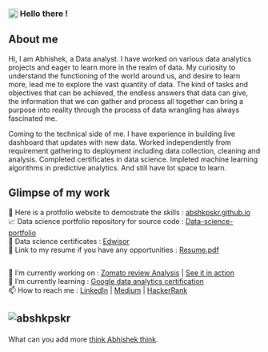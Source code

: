 ### <img alt="handwavegif" src="https://user-images.githubusercontent.com/39513876/112366216-8cfe7400-8cfe-11eb-8116-7d3dbae20e97.gif" width="20" align="left"/> Hello there !

## About me
Hi, I am Abhishek, a Data analyst. I have worked on various data analytics projects and eager to learn more in the realm of data. My curiosity to understand the functioning of the world around us, and desire to learn more, lead me to explore the vast quantity of data. The kind of tasks and objectives that can be achieved, the endless answers that data can give, the information that we can gather and process all together can bring a purpose into reality through the process of data wrangling has always fascinated me.

Coming to the technical side of me. I have experience in building live dashboard that updates with new data. Worked independently from requirement gathering to deployment including data collection, cleaning and analysis. Completed certificates in data science. Impleted machine learning algorithms in predictive analytics. And still have lot space to learn.

## Glimpse of my work
:closed_book: Here is a protfolio website to demostrate the skills :  [abshkpskr.github.io](abshkpskr.github.io) </br>
:chart_with_upwards_trend: Data science portfolio repository for source code : [Data-science-portfolio](https://github.com/AbshkPskr/Data-science-portfolio) </br>
:scroll: Data science certificates : [Edwisor](https://github.com/AbshkPskr/abshkpskr.github.io/blob/master/Certificates/Edwisor.pdf) </br>
:page_facing_up: Link to my resume if you have any opportunities : [Resume.pdf](https://github.com/AbshkPskr/abshkpskr.github.io/blob/master/resume/resume.pdf)

## 
🔭 I’m currently working on : [Zomato review Analysis](https://github.com/AbshkPskr/Zomato-Reviews-Analysis) | [See it in action](http://abshkpskr211.pythonanywhere.com/) </br>
🌱 I’m currently learning : [Google data analytics certification](https://www.coursera.org/professional-certificates/google-data-analytics) </br>
📫 How to reach me : [LinkedIn](https://www.linkedin.com/in/abshkpskr/) | [Medium](https://medium.com/https://medium.com/@282abhishek) | [HackerRank](https://www.hackerrank.com/282abhishek)

<!-- 👯 I’m looking to collaborate on ...
- 🤔 I’m looking for help with ...
- 💬 Ask me about ...
- 😄 Pronouns: ...
- ⚡ Fun fact: ...
-->

## 
## <p><img align="center" src="https://github-readme-stats.vercel.app/api/top-langs?username=abshkpskr&show_icons=true&locale=en&layout=compact" alt="abshkpskr" /></p>

What can you add more [think Abhishek think](https://www.reddit.com/r/Thinkmarkthink/).
